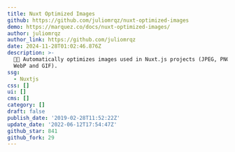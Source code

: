 ```yaml
---
title: Nuxt Optimized Images
github: https://github.com/juliomrqz/nuxt-optimized-images
demo: https://marquez.co/docs/nuxt-optimized-images/
author: juliomrqz
author_link: https://github.com/juliomrqz
date: 2024-11-28T01:02:46.876Z
description: >-
  🌅🚀 Automatically optimizes images used in Nuxt.js projects (JPEG, PNG, SVG,
  WebP and GIF).
ssg:
  - Nuxtjs
css: []
ui: []
cms: []
category: []
draft: false
publish_date: '2019-02-28T11:52:22Z'
update_date: '2022-06-12T17:54:47Z'
github_star: 841
github_fork: 29
---
```

